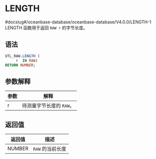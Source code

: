LENGTH 
===========================
#docslug#/oceanbase-database/oceanbase-database/V4.0.0/LENGTH-1
LENGTH 函数用于返回 `RAW r` 的字节长度。

语法 
-----------

```sql
UTL_RAW.LENGTH (
     r  IN RAW) 
RETURN NUMBER;
```



参数解释 
-------------



| **参数** |    **解释**     |
|--------|---------------|
| r      | 待测量字节长度的 `RAW`。 |



返回值 
------------



| **返回值** |  **描述**   |
|---------|-----------|
| NUMBER  | `RAW` 的当前长度 |



